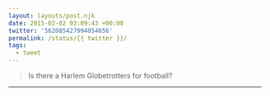 ```yaml
---
layout: layouts/post.njk
date: 2015-02-02 03:09:43 +00:00
twitter: '562085427994054656'
permalink: /status/{{ twitter }}/
tags: 
  - tweet
---
```


> Is there a Harlem Globetrotters for football?

---
